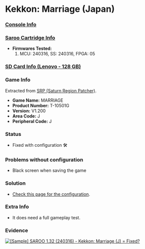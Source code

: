 # Kekkon: Marriage (Japan)

### [Console Info](../../../../../Info/Consoles/VA13/README.md)

### [Saroo Cartridge Info](../../../../../Info/Cartridges/RetroGameParadiseStore/1.32F/README.md)

- <b>Firmwares Tested:</b>
  1. MCU: 240316, SS: 240316, FPGA: 05

### [SD Card Info (Lenovo - 128 GB)](../../../../../Info/SdCards/Lenovo/128GB/fat32/README.md)

### Game Info

Extracted from [SRP (Saturn Region Patcher)](https://segaxtreme.net/resources/saturn-region-patcher.81/download).

- <b>Game Name:</b> MARRIAGE
- <b>Product Number:</b> T-10501G
- <b>Version:</b> V1.200
- <b>Area Code:</b> J
- <b>Peripheral Code:</b> J

### Status

- Fixed with configuration :hammer_and_wrench:

### Problems without configuration

- Black screen when saving the game

### Solution

- [Check this page for the configuration](https://github.com/williamdsw/saroo-configuration-list/blob/master/J/T-10501G/README.md).

### Extra Info

- It does need a full gameplay test.

### Evidence

[![[Sample] SAROO 1.32 (240316) - Kekkon: Marriage (J) = Fixed?](https://img.youtube.com/vi/k3l_6IHQJH8/0.jpg)](https://www.youtube.com/watch?v=k3l_6IHQJH8)
